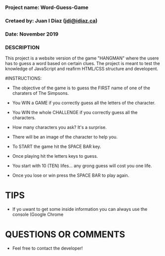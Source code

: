 ###
### Project name:   Word-Guess-Game 
### Cretaed by:     Juan I Diaz (jdi@idiaz.ca)
### Date:           November  2019
### 

### DESCRIPTION
This project is a website version of the game "HANGMAN" where the usere has to guess a word based on certain
clues. The project is meant to test the knowledge of JavaScript and reafirm HTML/CSS structure and developent.


#INSTRUCTIONS:
- The objective of the game is to guess the FIRST name of one of the charaters of The Simpsons.

- You WIN a GAME if you correctly guess all the letters of the character.

- You WIN the whole CHALLENGE if you correctly guess all the characters. 

- How many characters you ask? It's a surprise.

- There will be an image of the character to help you.

- To START the game hit the SPACE BAR key.

- Once playing hit the letters keys to guess.

- You start with 10 (TEN) lifes... any grong guess will cost you one life.

- Once you lose or win press the SPACE BAR to play again.


# TIPS
- If yo uwant to get some inside information you can always use the console (Google Chrome


# QUESTIONS OR COMMENTS
- Feel free to contact the developer!